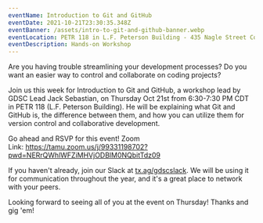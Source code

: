 ```yaml
---
eventName: Introduction to Git and GitHub
eventDate: 2021-10-21T23:30:35.348Z
eventBanner: /assets/intro-to-git-and-github-banner.webp
eventLocation: PETR 118 in L.F. Peterson Building - 435 Nagle Street College Station, 77840
eventDescription: Hands-on Workshop
---
```

Are you having trouble streamlining your development processes? Do you want an easier way to control and collaborate on coding projects?

Join us this week for Introduction to Git and GitHub, a workshop lead by GDSC Lead Jack Sebastian, on Thursday Oct 21st from 6:30-7:30 PM CDT in PETR 118 (L.F. Peterson Building). He will be explaining what Git and GitHub is, the difference between them, and how you can utilize them for version control and collaborative development.

Go ahead and RSVP for this event! Zoom Link: <https://tamu.zoom.us/j/99331198702?pwd=NERrQWhlWFZiMHVjODBlM0NQbitTdz09>

If you haven't already, join our Slack at [tx.ag/gdscslack](https://tx.ag/gdscslack). We will be using it for communication throughout the year, and it's a great place to network with your peers.

Looking forward to seeing all of you at the event on Thursday! Thanks and gig 'em!